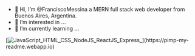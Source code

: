 - 👋 Hi, I’m @FranciscoMessina
     a MERN full stack web developer from Buenos Aires, Argentina.
- 👀 I’m interested in ...
- 🌱 I’m currently learning ...

[![JavaScript_HTML_CSS_NodeJS_ReactJS_Express_](https://pimp-my-readme.webapp.io/pimp-my-readme/technology?technology=JavaScript_HTML_CSS_NodeJS_ReactJS_Express_)](https://pimp-my-readme.webapp.io)
